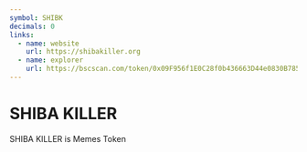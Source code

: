 ```yaml
---
symbol: SHIBK
decimals: 0
links:
  - name: website
    url: https://shibakiller.org
  - name: explorer
    url: https://bscscan.com/token/0x09F956f1E0C28f0b436663D44e0830B7853203d4
---
```


# SHIBA KILLER

SHIBA KILLER is Memes Token
